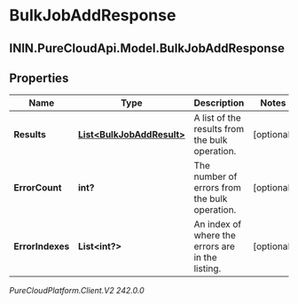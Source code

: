 # BulkJobAddResponse

## ININ.PureCloudApi.Model.BulkJobAddResponse

## Properties

|Name | Type | Description | Notes|
|------------ | ------------- | ------------- | -------------|
| **Results** | [**List&lt;BulkJobAddResult&gt;**](BulkJobAddResult) | A list of the results from the bulk operation. | [optional] |
| **ErrorCount** | **int?** | The number of errors from the bulk operation. | [optional] |
| **ErrorIndexes** | **List&lt;int?&gt;** | An index of where the errors are in the listing. | [optional] |



_PureCloudPlatform.Client.V2 242.0.0_
